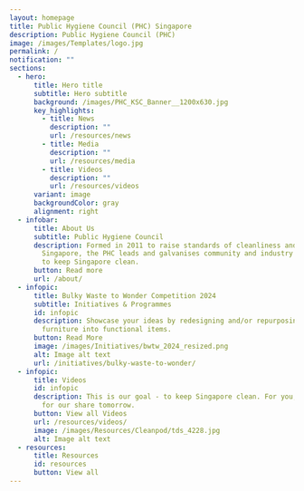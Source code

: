 ```yaml
---
layout: homepage
title: Public Hygiene Council (PHC) Singapore
description: Public Hygiene Council (PHC)
image: /images/Templates/logo.jpg
permalink: /
notification: ""
sections:
  - hero:
      title: Hero title
      subtitle: Hero subtitle
      background: /images/PHC_KSC_Banner__1200x630.jpg
      key_highlights:
        - title: News
          description: ""
          url: /resources/news
        - title: Media
          description: ""
          url: /resources/media
        - title: Videos
          description: ""
          url: /resources/videos
      variant: image
      backgroundColor: gray
      alignment: right
  - infobar:
      title: About Us
      subtitle: Public Hygiene Council
      description: Formed in 2011 to raise standards of cleanliness and hygiene in
        Singapore, the PHC leads and galvanises community and industry efforts
        to keep Singapore clean.
      button: Read more
      url: /about/
  - infopic:
      title: Bulky Waste to Wonder Competition 2024
      subtitle: Initiatives & Programmes
      id: infopic
      description: Showcase your ideas by redesigning and/or repurposing used bulky
        furniture into functional items.
      button: Read More
      image: /images/Initiatives/bwtw_2024_resized.png
      alt: Image alt text
      url: /initiatives/bulky-waste-to-wonder/
  - infopic:
      title: Videos
      id: infopic
      description: This is our goal - to keep Singapore clean. For you, for me, and
        for our share tomorrow.
      button: View all Videos
      url: /resources/videos/
      image: /images/Resources/Cleanpod/tds_4228.jpg
      alt: Image alt text
  - resources:
      title: Resources
      id: resources
      button: View all
---
```

